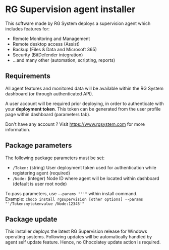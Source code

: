 # RG Supervision agent installer

This software made by RG System deploys a supervision agent which includes features for:
- Remote Monitoring and Management
- Remote desktop access (Assist)
- Backup (Files & Data and Microsoft 365)
- Security (BitDefender integration)
- ...and many other (automation, scripting, reports)

## Requirements
All agent features and monitored data will be available within the RG System dashboard (or through authenticated API).

A user account will be required prior deploying, in order to authenticate with your **deployment token**. 
This token can be generated from the user profile page within dashboard (parameters tab).

Don't have any account ? Visit https://www.rgsystem.com for more information.

## Package parameters
The following package parameters must be set:
* `/Token:` (string) User deployment token used for authentication while registering agent (required)
* `/Node:`  (integer) Node ID where agent will be located within dashboard (default is user root node)

To pass parameters, use `--params "''"` within install command.  
Example: `choco install rgsupervision [other options] --params "'/Token:mytokenvalue /Node:12345'"`
 
## Package update
This installer deploys the latest RG Supervision release for Windows operating systems. 
Following updates will be automatically handled by agent self update feature. Hence, no Chocolatey update action is required.